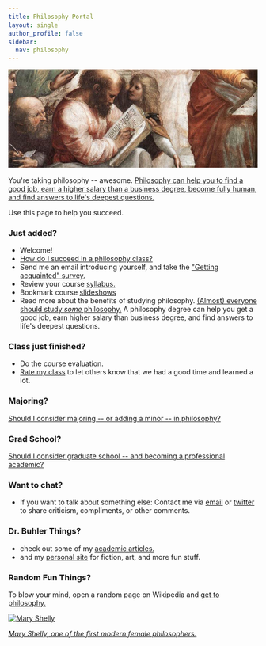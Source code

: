 ```yaml
---
title: Philosophy Portal
layout: single
author_profile: false
sidebar:
  nav: philosophy
--- 
```


![Pythagoras](/images/pythagoras-small.jpg "Go big theorem!")


You're taking philosophy -- awesome. [Philosophy can help you to find a good job, earn a higher salary than a business degree, become fully human, and find answers to life's deepest questions.](/philosophy-3-major)


Use this page to help you succeed.


### Just added? 

- Welcome!
- [How do I succeed in a philosophy class?](/philosophy-class)
- Send me an email introducing yourself, and take the ["Getting acquainted" survey.](https://docs.google.com/forms/d/17A6-27pW2lrI4S6rEpV8GIh_OycvQHCc01fkyuoxPYw/viewform?usp=send_form)
- Review your course [syllabus.](/syllabi)
- Bookmark course [slideshows](/slideshows)
- Read more about the benefits of studying philosophy. [(Almost) everyone should study *some* philosophy.](http://www.whystudyphilosophy.com) A philosophy degree can help you get a good job, earn higher salary than business degree, and find answers to life's deepest questions. 


### Class just finished? 

- Do the course evaluation.
- [Rate my class](http://www.ratemyprofessors.com/ShowRatings.jsp?tid=1822771) to let others know that we had a good time and learned a lot.


### Majoring? 

[Should I consider majoring -- or adding a minor -- in philosophy?](/philosophy-3-major)


### Grad School?

[Should I consider graduate school -- and becoming a professional academic?](/philosophy-7-profession)

### Want to chat? 

- If you want to talk about something else: Contact me via [email](emailto:keith.buhler@uky.edu) or [twitter](https://twitter.com/Keith_Buhler) to share criticism, compliments, or other comments.

### Dr. Buhler Things? 
- check out some of my [academic articles.](https://uky.academia.edu/KeithBuhler)
- and my [personal site](/fun) for fiction, art, and more fun stuff. 


### Random Fun Things?

To blow your mind, open a random page on Wikipedia and [get to philosophy.](/wikipedia)


<a href="https://en.wikipedia.org/wiki/Mary_Wollstonecraft"> <img src="https://upload.wikimedia.org/wikipedia/commons/3/36/Mary_Wollstonecraft_by_John_Opie_(c._1797).jpg" alt="Mary Shelly" width="467" height="569"></a>

[*Mary Shelly, one of the first modern female philosophers.*](https://en.wikipedia.org/wiki/Mary_Wollstonecraft)